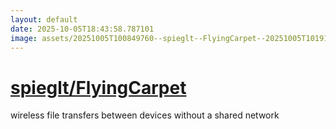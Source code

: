 ```yaml
---
layout: default
date: 2025-10-05T18:43:58.787101
image: assets/20251005T100849760--spieglt--FlyingCarpet--20251005T101912576--cropped.png
---
```


# [spieglt/FlyingCarpet](https://github.com/spieglt/FlyingCarpet)

wireless file transfers between devices without a shared network
